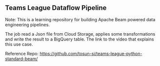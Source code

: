 ## Teams League Dataflow Pipeline

Note: This is a learning repository for building Apache Beam powered data engineering pipelines.

The job read a Json file from Cloud Storage, applies some transformations and write the result to a BigQuery table. The link to the video that explains this use case.

Reference Repo: https://github.com/tosun-si/teams-league-python-standard-beam/
